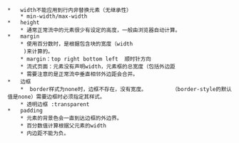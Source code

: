     *   width不能应用到行内非替换元素（无继承性）
        * min-width/max-width
    *   height
        * 通常正常流中的元素很少有设定的高度，一般由浏览器自动计算。
    *   margin
        * 使用百分数时，是根据包含块的宽度（width
         )来计算的。
        * margin：top right bottom left  顺时针方向
        * 流式页面：元素没有声明width，元素框的总宽度（包括外边距 
        * 需要注意的是正常流中垂直相邻外边距会合并。
    *   边框
        *  border样式为none时，边框不存在，没有宽度。        （border-style的默认值是none）需要边框时必须指定其样式。
        * 透明边框 :transparent
    *   padding
        * 元素的背景色会一直到达边框的外边界。
        * 百分数值计算根据父元素的width
        * 内边距不能为负。 
    